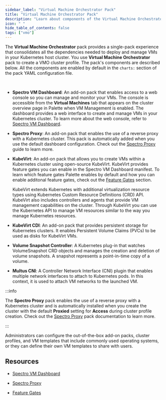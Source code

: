 ```yaml
---
sidebar_label: "Virtual Machine Orchestrator Pack"
title: "Virtual Machine Orchestrator Pack"
description: "Learn about components of the Virtual Machine Orchestrator pack."
icon: " "
hide_table_of_contents: false
tags: ["vmo"]
---
```


The **Virtual Machine Orchestrator** pack provides a single-pack experience that consolidates all the dependencies needed to deploy and manage VMs in your Kubernetes host cluster. You use **Virtual Machine Orchestrator** pack to create a VMO cluster profile. The pack's components are described below. All the components are enabled by default in the `charts:` section of the pack YAML configuration file. 

<br />

- **Spectro VM Dashboard**: An add-on pack that enables access to a web console so you can manage and monitor your VMs. The console is accessible from the **Virtual Machines** tab that appears on the cluster overview page in Palette when VM Management is enabled. The dashboard provides a web interface to create and manage VMs in your Kubernetes cluster. To learn more about the web console, refer to [Spectro VM Dashboard](/vm-management/vm-packs-profiles/vm-dashboard).


- **Spectro Proxy**: An add-on pack that enables the use of a reverse proxy with a Kubernetes cluster. This pack is automatically added when you use the default dashboard configuration. Check out the [Spectro Proxy](/integrations/frp) guide to learn more. 


- **KubeVirt**: An add-on pack that allows you to create VMs within a Kubernetes cluster using open-source KubeVirt. KubeVirt provides feature gates you can enable in the Spectro VM Dashboard manifest. To learn which feature gates Palette enables by default and how you can enable additonal feature gates, check out the [Feature Gates](/vm-management#featuregates) section.

    KubeVirt extends Kubernetes with additional virtualization resource types using Kubernetes Custom Resource Definitions (CRD) API. KubeVirt also includes controllers and agents that provide VM management capabilities on the cluster. Through KubeVirt you can use the Kubernetes API to manage VM resources similar to the way you manage Kubernetes resources.     


- **KubeVirt CDI**: An add-on pack that provides persistent storage for Kubernetes clusters. It enables Persistent Volume Claims (PVCs) to be used as disks for KubeVirt VMs.


- **Volume Snapshot Controller**: A Kubernetes plug-in that watches VolumeSnapshot CRD objects and manages the creation and deletion of volume snapshots. A snapshot represents a point-in-time copy of a volume.


- **Multus CNI**: A Controller Network Interface (CNI) plugin that enables multiple network interfaces to attach to Kubernetes pods. In this context, it is used to attach VM networks to the launched VM.


:::info

The **Spectro Proxy** pack enables the use of a reverse proxy with a Kubernetes cluster and is automatically installed when you create the cluster with the default **Proxied** setting for **Access** during cluster profile creation. Check out the [Spectro Proxy](/integrations/frp) pack documentation to learn more. 

:::


Administrators can configure the out-of-the-box add-on packs, cluster profiles, and VM templates that include commonly used operating systems, or they can define their own VM templates to share with users.


## Resources

- [Spectro VM Dashboard](/vm-management/vm-packs-profiles/vm-dashboard)


- [Spectro Proxy](/integrations/frp)


- [Feature Gates](/vm-management#featuregates)

